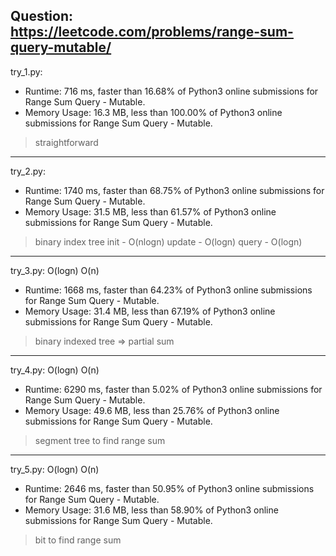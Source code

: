 Question: https://leetcode.com/problems/range-sum-query-mutable/
---

try_1.py:

* Runtime: 716 ms, faster than 16.68% of Python3 online submissions for Range Sum Query - Mutable.
* Memory Usage: 16.3 MB, less than 100.00% of Python3 online submissions for Range Sum Query - Mutable.

> straightforward

---

try_2.py:

* Runtime: 1740 ms, faster than 68.75% of Python3 online submissions for Range Sum Query - Mutable.
* Memory Usage: 31.5 MB, less than 61.57% of Python3 online submissions for Range Sum Query - Mutable.

> binary index tree
> init - O(nlogn)
> update - O(logn)
> query - O(logn)

---

try_3.py: O(logn) O(n)

* Runtime: 1668 ms, faster than 64.23% of Python3 online submissions for Range Sum Query - Mutable.
* Memory Usage: 31.4 MB, less than 67.19% of Python3 online submissions for Range Sum Query - Mutable.

> binary indexed tree => partial sum

---

try_4.py: O(logn) O(n)

* Runtime: 6290 ms, faster than 5.02% of Python3 online submissions for Range Sum Query - Mutable.
* Memory Usage: 49.6 MB, less than 25.76% of Python3 online submissions for Range Sum Query - Mutable.

> segment tree to find range sum

---

try_5.py: O(logn) O(n)

* Runtime: 2646 ms, faster than 50.95% of Python3 online submissions for Range Sum Query - Mutable.
* Memory Usage: 31.6 MB, less than 58.90% of Python3 online submissions for Range Sum Query - Mutable.

> bit to find range sum